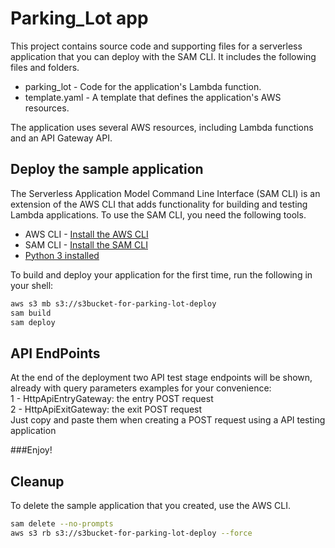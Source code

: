 # Parking_Lot app


This project contains source code and supporting files for a serverless application that you can deploy with the SAM CLI. It includes the following files and folders.

- parking_lot - Code for the application's Lambda function.
- template.yaml - A template that defines the application's AWS resources.

The application uses several AWS resources, including Lambda functions and an API Gateway API. 

## Deploy the sample application

The Serverless Application Model Command Line Interface (SAM CLI) is an extension of the AWS CLI that adds functionality for building and testing Lambda applications. 
To use the SAM CLI, you need the following tools.

* AWS CLI -  [Install the AWS CLI](https://docs.aws.amazon.com/cli/latest/userguide/getting-started-install.html)
* SAM CLI - [Install the SAM CLI](https://docs.aws.amazon.com/serverless-application-model/latest/developerguide/serverless-sam-cli-install.html)
* [Python 3 installed](https://www.python.org/downloads/)

To build and deploy your application for the first time, run the following in your shell:

```bash
aws s3 mb s3://s3bucket-for-parking-lot-deploy
sam build 
sam deploy 
```

## API EndPoints
At the end of the deployment two API test stage endpoints will be shown, already with query parameters examples for your convenience:<br/>
1 - HttpApiEntryGateway:  the entry POST request <br/>
2 - HttpApiExitGateway: the exit POST request <br/>
Just copy and paste them when creating a POST request using a API testing application 

###Enjoy!
## Cleanup

To delete the sample application that you created, use the AWS CLI.
```bash
sam delete --no-prompts
aws s3 rb s3://s3bucket-for-parking-lot-deploy --force
```
